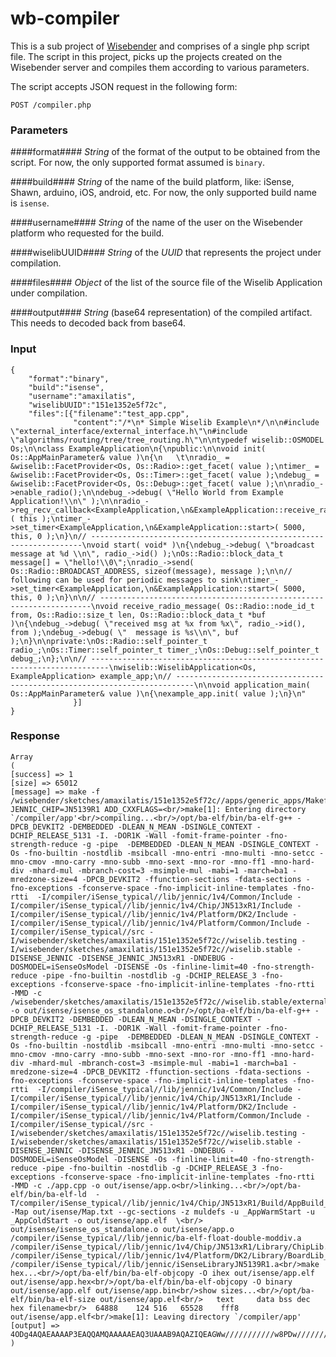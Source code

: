 wb-compiler
===========

This is a sub project of [Wisebender](https://github.com/pcoder/wisebender.git "Wisebender") and comprises of a single php script file. The script in this project, picks up the projects created on the Wisebender server and compiles them according to various parameters.

The script accepts JSON request in the following form:

    
    POST /compiler.php

### Parameters ###

####format####
*String* of the format of the output to be obtained from the script. For now, the only supported format assumed is `binary`.

####build####
*String* of the name of the build platform, like: iSense, Shawn, arduino, iOS, android, etc. For now, the only supported build name is `isense`.

####username####
*String* of the name of the user on the Wisebender platform who requested for the build.


####wiselibUUID####
*String* of the *UUID* that represents the project under compilation.


####files####
*Object* of the list of the source file of the Wiselib Application under compilation.


####output####
*String* (base64 representation) of the compiled artifact. This needs to decoded back from base64.

### Input ###
    {
    	"format":"binary",
    	"build":"isense",
    	"username":"amaxilatis",
    	"wiselibUUID":"151e1352e5f72c",
    	"files":[{"filename":"test_app.cpp",
    			  "content":"/*\n* Simple Wiselib Example\n*/\n\n#include 		\"external_interface/external_interface.h\"\n#include \"algorithms/routing/tree/tree_routing.h\"\n\ntypedef wiselib::OSMODEL Os;\n\nclass ExampleApplication\n{\npublic:\n\nvoid init( Os::AppMainParameter& value )\n{\n   \t\nradio_ = &wiselib::FacetProvider<Os, Os::Radio>::get_facet( value );\ntimer_ = &wiselib::FacetProvider<Os, Os::Timer>::get_facet( value );\ndebug_ = &wiselib::FacetProvider<Os, Os::Debug>::get_facet( value );\n\nradio_->enable_radio();\n\ndebug_->debug( \"Hello World from Example Application!\\n\" );\n\nradio_->reg_recv_callback<ExampleApplication,\n&ExampleApplication::receive_radio_message>( this );\ntimer_->set_timer<ExampleApplication,\n&ExampleApplication::start>( 5000, this, 0 );\n}\n// --------------------------------------------------------------------\nvoid start( void* )\n{\ndebug_->debug( \"broadcast message at %d \\n\", radio_->id() );\nOs::Radio::block_data_t message[] = \"hello!\\0\";\nradio_->send( Os::Radio::BROADCAST_ADDRESS, sizeof(message), message );\n\n// following can be used for periodic messages to sink\ntimer_->set_timer<ExampleApplication,\n&ExampleApplication::start>( 5000, this, 0 );\n}\n\n// --------------------------------------------------------------------\nvoid receive_radio_message( Os::Radio::node_id_t from, Os::Radio::size_t len, Os::Radio::block_data_t *buf )\n{\ndebug_->debug( \"received msg at %x from %x\", radio_->id(), from );\ndebug_->debug( \"  message is %s\\n\", buf );\n}\n\nprivate:\nOs::Radio::self_pointer_t radio_;\nOs::Timer::self_pointer_t timer_;\nOs::Debug::self_pointer_t debug_;\n};\n\n// --------------------------------------------------------------------------\nwiselib::WiselibApplication<Os, ExampleApplication> example_app;\n// --------------------------------------------------------------------------\n\nvoid application_main( Os::AppMainParameter& value )\n{\nexample_app.init( value );\n}\n"
    			  }]
    }



### Response ###

    Array
    (
    [success] => 1
    [size] => 65012
    [message] => make -f /wisebender/sketches/amaxilatis/151e1352e5f72c//apps/generic_apps/Makefile.isense JENNIC_CHIP=JN5139R1 ADD_CXXFLAGS=<br/>make[1]: Entering directory `/compiler/app'<br/>compiling...<br/>/opt/ba-elf/bin/ba-elf-g++ -DPCB_DEVKIT2 -DEMBEDDED -DLEAN_N_MEAN -DSINGLE_CONTEXT -DCHIP_RELEASE_5131 -I. -DOR1K -Wall -fomit-frame-pointer -fno-strength-reduce -g -pipe  -DEMBEDDED -DLEAN_N_MEAN -DSINGLE_CONTEXT -Os -fno-builtin -nostdlib -msibcall -mno-entri -mno-multi -mno-setcc -mno-cmov -mno-carry -mno-subb -mno-sext -mno-ror -mno-ff1 -mno-hard-div -mhard-mul -mbranch-cost=3 -msimple-mul -mabi=1 -march=ba1 -mredzone-size=4 -DPCB_DEVKIT2 -ffunction-sections -fdata-sections -fno-exceptions -fconserve-space -fno-implicit-inline-templates -fno-rtti  -I/compiler/iSense_typical//lib/jennic/1v4/Common/Include -I/compiler/iSense_typical//lib/jennic/1v4/Chip/JN513xR1/Include -I/compiler/iSense_typical//lib/jennic/1v4/Platform/DK2/Include -I/compiler/iSense_typical//lib/jennic/1v4/Platform/Common/Include -I/compiler/iSense_typical//src -I/wisebender/sketches/amaxilatis/151e1352e5f72c//wiselib.testing -I/wisebender/sketches/amaxilatis/151e1352e5f72c//wiselib.stable -DISENSE_JENNIC -DISENSE_JENNIC_JN513xR1 -DNDEBUG -DOSMODEL=iSenseOsModel -DISENSE -Os -finline-limit=40 -fno-strength-reduce -pipe -fno-builtin -nostdlib -g -DCHIP_RELEASE_3 -fno-exceptions -fconserve-space -fno-implicit-inline-templates -fno-rtti  -MMD -c /wisebender/sketches/amaxilatis/151e1352e5f72c//wiselib.stable/external_interface/isense/isense_os_standalone.cpp -o out/isense/isense_os_standalone.o<br/>/opt/ba-elf/bin/ba-elf-g++ -DPCB_DEVKIT2 -DEMBEDDED -DLEAN_N_MEAN -DSINGLE_CONTEXT -DCHIP_RELEASE_5131 -I. -DOR1K -Wall -fomit-frame-pointer -fno-strength-reduce -g -pipe  -DEMBEDDED -DLEAN_N_MEAN -DSINGLE_CONTEXT -Os -fno-builtin -nostdlib -msibcall -mno-entri -mno-multi -mno-setcc -mno-cmov -mno-carry -mno-subb -mno-sext -mno-ror -mno-ff1 -mno-hard-div -mhard-mul -mbranch-cost=3 -msimple-mul -mabi=1 -march=ba1 -mredzone-size=4 -DPCB_DEVKIT2 -ffunction-sections -fdata-sections -fno-exceptions -fconserve-space -fno-implicit-inline-templates -fno-rtti  -I/compiler/iSense_typical//lib/jennic/1v4/Common/Include -I/compiler/iSense_typical//lib/jennic/1v4/Chip/JN513xR1/Include -I/compiler/iSense_typical//lib/jennic/1v4/Platform/DK2/Include -I/compiler/iSense_typical//lib/jennic/1v4/Platform/Common/Include -I/compiler/iSense_typical//src -I/wisebender/sketches/amaxilatis/151e1352e5f72c//wiselib.testing -I/wisebender/sketches/amaxilatis/151e1352e5f72c//wiselib.stable -DISENSE_JENNIC -DISENSE_JENNIC_JN513xR1 -DNDEBUG -DOSMODEL=iSenseOsModel -DISENSE -Os -finline-limit=40 -fno-strength-reduce -pipe -fno-builtin -nostdlib -g -DCHIP_RELEASE_3 -fno-exceptions -fconserve-space -fno-implicit-inline-templates -fno-rtti  -MMD -c ./app.cpp -o out/isense/app.o<br/>linking...<br/>/opt/ba-elf/bin/ba-elf-ld  -T/compiler/iSense_typical//lib/jennic/1v4/Chip/JN513xR1/Build/AppBuild_JN5139R1.ld -Map out/isense/Map.txt --gc-sections -z muldefs -u _AppWarmStart -u _AppColdStart -o out/isense/app.elf  \<br/>		out/isense/isense_os_standalone.o out/isense/app.o  /compiler/iSense_typical//lib/jennic/ba-elf-float-double-moddiv.a /compiler/iSense_typical//lib/jennic/1v4/Chip/JN513xR1/Library/ChipLib.a /compiler/iSense_typical//lib/jennic/1v4/Platform/DK2/Library/BoardLib_JN513xR1.a /compiler/iSense_typical//lib/jennic/iSenseLibraryJN5139R1.a<br/>make hex...<br/>/opt/ba-elf/bin/ba-elf-objcopy -O ihex out/isense/app.elf out/isense/app.hex<br/>/opt/ba-elf/bin/ba-elf-objcopy -O binary out/isense/app.elf out/isense/app.bin<br/>show sizes...<br/>/opt/ba-elf/bin/ba-elf-size out/isense/app.elf<br/>   text	   data	bss	dec	hex	filename<br/>  64888	124	516	  65528	   fff8	out/isense/app.elf<br/>make[1]: Leaving directory `/compiler/app'
    [output] => 4ODg4AQAEAAAAP3EAQQAMQAAAAAEAQ3UAAAB9AQAZIQEAGWw///////////w8PDw//////////////////////////////////////////8AAAAAAAAAAAQAI/AEACR0BAAiwAAAAAAA........AAAAA=
    )
    